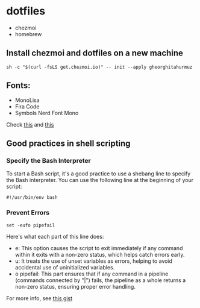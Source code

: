 # dotfiles

- chezmoi
- homebrew

## Install chezmoi and dotfiles on a new machine
`sh -c "$(curl -fsLS get.chezmoi.io)" -- init --apply gheorghitahurmuz`

## Fonts:
  - MonoLisa
  - Fira Code
  - Symbols Nerd Font Mono

Check [this](https://sw.kovidgoyal.net/kitty/faq/#kitty-is-not-able-to-use-my-favorite-font) and [this](https://github.com/MonoLisaFont/feedback/issues/53#issuecomment-1336163548)


## Good practices in shell scripting

### Specify the Bash Interpreter
To start a Bash script, it's a good practice to use a shebang line to specify the Bash interpreter. You can use the following line at the beginning of your script:

`#!/usr/bin/env bash`

### Prevent Errors

`set -eufo pipefail`

Here's what each part of this line does:
  - e: This option causes the script to exit immediately if any command within it exits with a non-zero status, which helps catch errors early.
  - u: It treats the use of unset variables as errors, helping to avoid accidental use of uninitialized variables.
  - o pipefail: This part ensures that if any command in a pipeline (commands connected by "|") fails, the pipeline as a whole returns a non-zero status, ensuring proper error handling.

For more info, see [this gist](https://gist.github.com/mohanpedala/1e2ff5661761d3abd0385e8223e16425)
